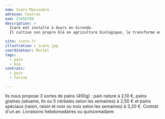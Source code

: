 ```yaml
---
nom: Icare Massoubre
adresse: Coutras
osm: 23456789
description: >
  Icare est installé à Gours en Gironde.
  Il cultive son propre blé en agriculture biologique, le transforme en farine de façon traditionnelle à la meule de pierre et fabrique son pain artisanalement (four à bois et levain biologique).

site: icare.fr
illustration : icare.jpg
coordinateur: Muriel
tags:
  - pain
  - bio
contrats: 
  - pain
  - farine

---
```


Ils nous propose 3 sortes de pains (450g) : pain nature à 2,10 €, pains graines (sésame, lin ou 5 céréales selon les semaines) à 2,50 € et pains spéciaux (raisin, raisin et noix ou noix selon les semaines) à 3,20 €.
Contrat d'un an. Livraisons hebdomadaires ou quinzomadaire.
